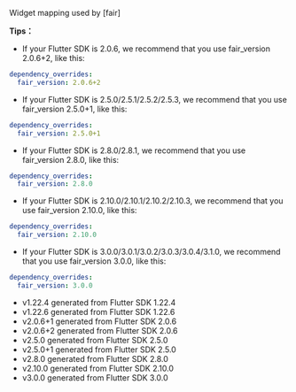 Widget mapping used by [fair]

**Tips：**

- If your Flutter SDK is 2.0.6, we recommend that you use fair_version 2.0.6+2, like this:

```yaml
dependency_overrides:
  fair_version: 2.0.6+2
```

- If your Flutter SDK is 2.5.0/2.5.1/2.5.2/2.5.3, we recommend that you use fair_version 2.5.0+1, like this:

```yaml
dependency_overrides:
  fair_version: 2.5.0+1
```

- If your Flutter SDK is 2.8.0/2.8.1, we recommend that you use fair_version 2.8.0, like this:

```yaml
dependency_overrides:
  fair_version: 2.8.0
```

- If your Flutter SDK is 2.10.0/2.10.1/2.10.2/2.10.3, we recommend that you use fair_version 2.10.0, like this:

```yaml
dependency_overrides:
  fair_version: 2.10.0
```

- If your Flutter SDK is 3.0.0/3.0.1/3.0.2/3.0.3/3.0.4/3.1.0, we recommend that you use fair_version 3.0.0, like this:

```yaml
dependency_overrides:
  fair_version: 3.0.0
```

- v1.22.4 generated from Flutter SDK 1.22.4
- v1.22.6 generated from Flutter SDK 1.22.6
- v2.0.6+1 generated from Flutter SDK 2.0.6
- v2.0.6+2 generated from Flutter SDK 2.0.6
- v2.5.0 generated from Flutter SDK 2.5.0
- v2.5.0+1 generated from Flutter SDK 2.5.0
- v2.8.0 generated from Flutter SDK 2.8.0
- v2.10.0 generated from Flutter SDK 2.10.0
- v3.0.0 generated from Flutter SDK 3.0.0
